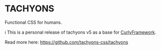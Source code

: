 # TACHYONS

Functional CSS for humans.

ℹ️ This is a personal release of tachyons v5 as a base for [CurlyFramework](https://github.com/jenswittmann/CurlyFramework).

Read more here: https://github.com/tachyons-css/tachyons
